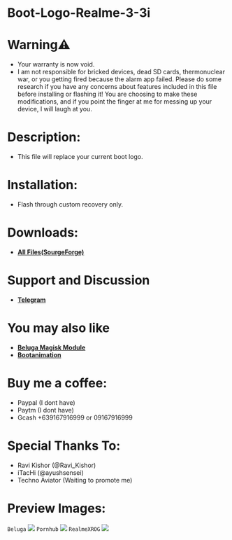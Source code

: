 # Boot-Logo-Realme-3-3i
# Warning⚠️
- Your warranty is now void.
- I am not responsible for bricked devices, dead SD cards, thermonuclear war, or you getting fired because the alarm app failed. Please do some research if you have any concerns about features included in this file before installing or flashing it! You are choosing to make these modifications, and if you point the finger at me for messing up your device, I will laugh at you.
# Description:
- This file will replace your current boot logo.
# Installation:
- Flash through custom recovery only.
# Downloads:
- [**All Files(SourgeForge)**](https://sourceforge.net/projects/akastkzume-files/files/Boot%20Logo%20Realme%203-3i/)
# Support and Discussion
- [**Telegram**](https://t.me/bootlogorealme3official)
# You may also like
- [**Beluga Magisk Module**](https://github.com/AkasTKzume69/Beluga-Magisk-Module-Realme-3-3i)
- [**Bootanimation**]()
# Buy me a coffee:
- Paypal (I dont have)
- Paytm (I dont have)
- Gcash +639167916999 or 09167916999
# Special Thanks To:
- Ravi Kishor (@Ravi_Kishor)
- iTacHi (@ayushsensei)
- Techno Aviator (Waiting to promote me)
# Preview Images:
```Beluga```
<img src="https://raw.githubusercontent.com/AkasTKzume69/Boot-Logo-Realme-3-3i/main/assert/Beluga.png" />
```Pornhub```
<img src="https://raw.githubusercontent.com/AkasTKzume69/Boot-Logo-Realme-3-3i/main/assert/Pornhub.png" />
```RealmeXROG```
<img src="https://raw.githubusercontent.com/AkasTKzume69/Boot-Logo-Realme-3-3i/main/assert/RealmeXROG.png" />

